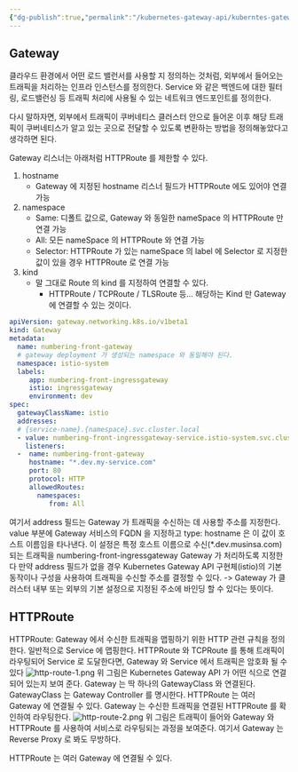 ```yaml
---
{"dg-publish":true,"permalink":"/kubernetes-gateway-api/kuberntes-gateway-api/","dgPassFrontmatter":true,"created":"2024-03-12T16:24:31.000+09:00","updated":"2024-05-11T11:46:05.784+09:00"}
---
```


## Gateway
클라우드 환경에서 어떤 로드 밸런서를 사용할 지 정의하는 것처럼, 외부에서 들어오는 트래픽을 처리하는 인프라 인스턴스를 정의한다. Service 와 같은 백엔드에 대한 필터링, 로드밸런싱 등 트래픽 처리에 사용될 수 있는 네트워크 엔드포인트를 정의한다.

다시 말하자면, 외부에서 트래픽이 쿠버네티스 클러스터 안으로 들어온 이후 해당 트래픽이 쿠버네티스가 알고 있는 곳으로 전달할 수 있도록 변환하는 방법을 정의해놓았다고 생각하면 된다.

Gateway 리스너는 아래처럼 HTTPRoute 를 제한할 수 있다.
1. hostname
	- Gateway 에 지정된 hostname 리스너 필드가 HTTPRoute 에도 있어야 연결 가능
2. namespace
	- Same: 디폴트 값으로, Gateway 와 동일한 nameSpace 의 HTTPRoute 만 연결 가능
	- All: 모든 nameSpace 의 HTTPRoute 와 연결 가능
	- Selector: HTTPRoute 가 있는 nameSpace 의 label 에 Selector 로 지정한 값이 있을 경우 HTTPRoute 로 연결 가능
3. kind
	- 말 그대로 Route 의 kind 를 지정하여 연결할 수 있다.
		- HTTPRoute / TCPRoute / TLSRoute 등... 해당하는 Kind 만 Gateway 에 연결할 수 있는 것이다.

```yaml
apiVersion: gateway.networking.k8s.io/v1beta1  
kind: Gateway  
metadata:  
  name: numbering-front-gateway  
  # gateway deployment 가 생성되는 namespace 와 동일해야 된다.  
  namespace: istio-system  
  labels:  
     app: numbering-front-ingressgateway  
     istio: ingressgateway  
     environment: dev  
spec:  
  gatewayClassName: istio  
  addresses:  
  # {service-name}.{namespace}.svc.cluster.local  
  - value: numbering-front-ingressgateway-service.istio-system.svc.cluster.local     type: Hostname  
    listeners:  
  -  name: numbering-front-gateway  
     hostname: "*.dev.my-service.com"  
     port: 80  
     protocol: HTTP  
     allowedRoutes:  
       namespaces:  
          from: All
```

여기서 address 필드는 Gateway 가 트래픽을 수신하는 데 사용할 주소를 지정한다. 
value 부분에 Gateway 서비스의 FQDN 을 지정하고 type: hostname 은 이 값이 호스트 이름임을 타나낸다. 
이 설정은 특정 호스트 이름으로 수신(\*.dev.musinsa.com)되는 트래픽을 numbering-front-ingressgateway Gateway 가 처리하도록 지정한다
만약 address 필드가 없을 경우 Kubernetes Gateway API 구현체(istio)의 기본 동작이나 구성을 사용하여 트래픽을 수신할 주소를 결정할 수 있다. -> Gateway 가 클러스터 내부 또는 외부의 기본 설정으로 지정된 주소에 바인딩 할 수 있다는 뜻이다.
## HTTPRoute
HTTPRoute: Gateway 에서 수신한 트래픽을 맵핑하기 위한 HTTP 관련 규칙을 정의한다. 일반적으로 Service 에 맵핑한다.
HTTPRoute 와 TCPRoute 를 통해 트래픽이 라우팅되어 Service 로 도달한다면, Gateway 와 Service 에서 트래픽은 암호화 될 수 있다
![http-route-1.png](/img/user/Kubernetes%20Gateway%20API/static/http-route-1.png)
위 그림은 Kubernetes Gateway API 가 어떤 식으로 연결되어 있는지 보여 준다.
Gateway 는 딱 하나의 GatewayClass 와 연결된다. GatewayClass 는 Gateway Controller 를 명시한다.
HTTPRoute 는 여러 Gateway 에 연결될 수 있다. Gateway 는 수신한 트래픽을 연결된 HTTPRoute 를 확인하여 라우팅한다.
![http-route-2.png](/img/user/Kubernetes%20Gateway%20API/static/http-route-2.png)
위 그림은 트래픽이 들어와 Gateway 와 HTTPRoute 를 사용하여 서비스로 라우팅되는 과정을 보여준다.
여기서 Gateway 는 Reverse Proxy 로 봐도 무방하다.

HTTPRoute 는 여러 Gateway 에 연결될 수 있다.